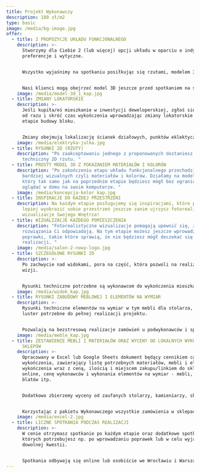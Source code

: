 ```yaml
---
title: Projekt Wykonawczy
description: 180 zł/m2
type: basic
image: /media/bg-image.jpg
offer:
  - title: 2 PROPOZYCJE UKŁADU FUNKCJONALNEGO
    description: >-
      Stworzymy dla Ciebie 2 (lub więcej) opcji układu w oparciu o indywidualne
      preferencje i wytyczne.


      Wszystko wyjaśnimy na spotkaniu posiłkując się rzutami, modelem 3D i inspiracjami.


      Nasi klienci mogą obejrzeć model 3D jeszcze przed spotkaniem na swoim komputerze w przeglądarce, nie instalując żadnego oprogramowania!
    image: /media/model-3d_1_kap.jpg
  - title: ZMIANY LOKATORSKIE
    description: >-
      Jeśli kupiła/eś mieszkanie w inwestycji deweloperskiej, zgłoś się do nas
      od razu i skróć czas wykończenia wprowadzając zmiany lokatorskie już na
      etapie budowy bloku.


      Zmiany obejmują lokalizację ścianek działowych, punktów eklektycznych i podłączeń wodno-kanalizacyjnych.
    image: /media/elektryka-julka.jpg
  - title: RYSUNKI 2D (RZUTY)
    description: "Po zaakceptowaniu jednego z proponowanych dostaniesz rysunek
      techniczny 2D rzutu. "
  - title: PROSTY MODEL 3D Z POKAZANIEM MATERIAŁÓW I KOLORÓW
    description: "Po zakończeniu etapu układu funkcjonalnego przechodzimy do kwestii
      bardziej wizualnych czyli materiałów i kolorów. Działamy na modelu 3D,
      który tak samo jak na poprzednim etapie będziesz mógł bez ograniczeń
      oglądać w domu na swoim komputerze. "
    image: /media/koncepcja-kolor_kap.jpg
  - title: INSPIRACJE DO KAŻDEJ PRZESTRZENI
    description: Na każdym etapie posługujemy się inspiracjami, które pozwolą ci
      lepiej wyobrazić sobie przestrzeń jeszcze zanim ujrzysz fotorealistyczne
      wizualizacje Swojego Wnętrza!
  - title: WIZUALIZACJE KAŻDEGO POMIESZCZENIA
    description: "Fotorealistyczne wizualizacje pomagają upewnić się, że wybrane
      rozwiązania Ci odpowiadają. Na tym etapie możesz jeszcze wprowadzić
      poprawki, takie które sprawią, że nie będziesz mógł doczekać się końca
      realizacji. "
    image: /media/salon-2-nowy-logo.jpg
  - title: SZCZEGÓŁOWE RYSUNKI 2D
    description: >-
      Po zachwycie nad widokami, pora na część, która pozwoli na realizacji
      wizji.


      Rysunki techniczne potrzebne są wykonawcom do wykończenia mieszkania zgodnie z projektem - zawierają rzuty i widoki ścian, a także rysunek podłączeń wodno-kanalizacyjnych, elektryki i oświetlenia.
    image: /media/widok_kap.jpg
  - title: RYSUNKI ZABUDOWY MEBLOWEJ I ELEMENTÓW NA WYMIAR
    description: >-
      Rysunki techniczne elementów na wymiar w tym mebli dla stolarza, blatów,
      luster potrzebne do pełnej realizacji projektu.


      Pozwalają na bezstresową realizacje zamówień u podwykonawców i sprawiają, że na koniec Twoje wnętrze wygląda jak z wizualizacji!
    image: /media/meble_kap.jpg
  - title: ZESTAWIENIE MEBLI I MATERIAŁÓW ORAZ WYCENY OD LOKALNYCH WYKONAWCÓW I
      SKLEPÓW
    description: >-
      Opracowany w Excel lub Google Sheets dokument będący cennikiem całego
      wykończenia, zawierający listę potrzebnych materiałów, mebli i elementów
      wykończenia wraz z ceną, ilością i miejscem zakupu/linkiem do sklepu
      online, cenę wykonawców i wykonania elementów na wymiar - mebli, luster,
      blatów itp.


      Dodatkowo zbierzemy wyceny od zaufanych stolarzy, kamieniarzy, sklepów z wyposażeniem wnętrz, abyś miał/a pewność, że korzystasz z najlepszej oferty.


      Korzystając z pakietu Wykonawczego wszystkie zamówienia w sklepach stacjonarnych możemy zrobić za Ciebie!
    image: /media/excel-2.jpg
  - title: LICZNE SPOTKANIA PODCZAS REALIZACJI
    description: >-
      W cenie otrzymasz spotkanie po każdym etapie oraz dodatkowe spotkania,
      których potrzebujesz np. po wprowadzaniu poprawek lub w celu wyjaśnienia
      dowolnej kwestii.


      Spotkania odbywają się online lub osobiście we Wrocławiu i Warszawie.
---
```

